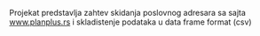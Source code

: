 Projekat predstavlja zahtev skidanja poslovnog adresara sa sajta www.planplus.rs i skladistenje podataka u data frame format (csv)
